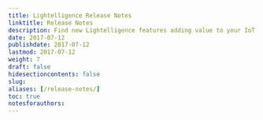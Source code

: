 ```yaml
---
title: Lightelligence Release Notes 
linktitle: Release Notes
description: Find new Lightelligence features adding value to your IoT solution.
date: 2017-07-12
publishdate: 2017-07-12
lastmod: 2017-07-12
weight: 7	
draft: false
hidesectioncontents: false
slug:
aliases: [/release-notes/]
toc: true
notesforauthors:
---
```


##


